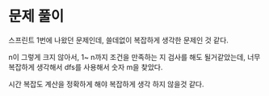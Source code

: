 # 문제 풀이
스프린트 1번에 나왔던 문제인데, 쓸데없이 복잡하게 생각한 문제인 것 같다.

n이 그렇게 크지 않아서, 1~ n까지 조건을 만족하는 지 검사를 해도 될거같았는데,
너무 복잡하게 생각해서 dfs를 사용해서 숫자 m을 찾았다.

시간 복잡도 계산을 정확하게 해야 복잡하게 생각 하지 않을것 같다.